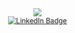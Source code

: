 <div id="header" align="center">
  <img src="https://media.giphy.com/media/CLYQoz3odO9H0iNZY9/giphy-downsized.gif"/>
</div>

<div id="badges" align="center">
  <a href="https://www.linkedin.com/in/%D0%BD%D0%B8%D0%BA%D0%B8%D1%82%D0%B0-%D0%BD%D0%B5%D0%B9%D0%BC%D0%B0%D0%BD-285402242/">
  <img src="https://img.shields.io/badge/LinkedIn-blue?style=for-the-badge&logo=linkedin&logoColor=white" alt="LinkedIn Badge"/>
  </a>
</div>
